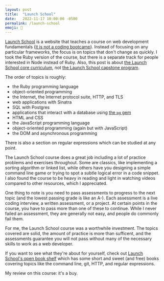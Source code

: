 ```yaml
---
layout: post
title:  "Launch School"
date:   2022-11-17 10:00:00 -0500
permalink: /launch-school
emoji: 🙂
---
```

[Launch School](https://launchschool.com) is a website that teaches a course on web development fundamentals ([it is not a coding bootcamp](https://medium.com/launch-school/were-not-a-bootcamp-c33901412c38)). Instead of focusing on any particular frameworks, the focus is on topics that don't change as quickly. I took the Ruby version of the course, but there is a separate track for people interested in Node instead of Ruby. Also, this post is about [the Launch School core curriculum](https://launchschool.com/courses), not [the Launch School capstone program](https://launchschool.com/capstone).

The order of topics is roughly:
- the Ruby programming language
- object-oriented programming
- the Internet, the Internet protocol suite, HTTP, and TLS
- web applications with Sinatra
- SQL with Postgres
- applications that interact with a database using [the `pg` gem](https://github.com/ged/ruby-pg)
- HTML and CSS
- the JavaScript programming language
- object-oriented programming (again but with JavaScript)
- the DOM and asynchronous programming

There is also a section on regular expressions which can be studied at any point.

The Launch School course does a great job including a lot of practice problems and exercises throughout. Some are classics, like implementing a sorting algorithm or linked list, while others have you designing a simple command line game or trying to spot a subtle logical error in a code snippet. I also found the course to be heavy in reading and light in watching videos compared to other resources, which I appreciated.

One thing to note is you need to pass assessments to progress to the next topic (and the lowest passing grade is like an A-). Each assessment is a live coding interview, a written assessment, or a project. At certain points in the course, you have to pass more than one of these to continue. While I never failed an assessment, they are generally not easy, and people do commonly fail them.

For me, the Launch School course was a worthwhile investment. The topics covered are solid, the amount of practice is more than sufficent, and the assessments guarantee you will not pass without many of the necessary skills to work as a web developer.

If you want to see what they're about for yourself, check out [Launch School's open book shelf](https://launchschool.com/books) which has some short and sweet (and free) books covering topics like the command line, git, HTTP, and regular expressions.

My review on this course: it's a buy.